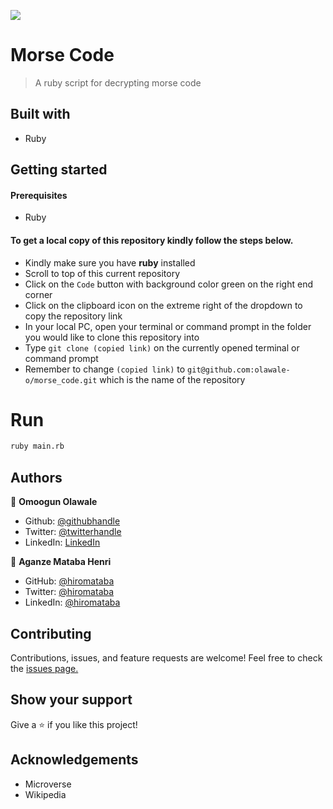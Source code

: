 ![](https://img.shields.io/badge/Microverse-blueviolet)

# Morse Code

> A ruby script for decrypting morse code

## Built with

- Ruby

## Getting started

#### Prerequisites

- Ruby

#### To get a local copy of this repository kindly follow the steps below.

- Kindly make sure you have **ruby** installed
- Scroll to top of this current repository
- Click on the `Code` button with background color green on the right end corner
- Click on the clipboard icon on the extreme right of the dropdown to copy the repository link
- In your local PC, open your terminal or command prompt in the folder you would like to clone this repository into
- Type `git clone (copied link)` on the currently opened terminal or command prompt
- Remember to change `(copied link)` to `git@github.com:olawale-o/morse_code.git` which is the name of the repository

# Run

```bash
ruby main.rb
```
## Authors

👤 **Omoogun Olawale**

* Github: [@githubhandle](https://github.com/olawale-o)
* Twitter: [@twitterhandle](https://twitter.com/ibreaktherules)
* LinkedIn: [LinkedIn](https://www.linkedin.com/in/olawaleomoogun/)
  
👤 **Aganze Mataba Henri**

- GitHub: [@hiromataba](https://github.com/hiromataba)
- Twitter: [@hiromataba](https://twitter.com/MatabaHiro)
- LinkedIn: [@hiromataba](https://www.linkedin.com/in/aganzemataba/)

## Contributing

Contributions, issues, and feature requests are welcome!
Feel free to check the [issues page.](https://github.com/olawale-o/morse_code/issues)

## Show your support

Give a ⭐️ if you like this project!

## Acknowledgements

- Microverse
- Wikipedia